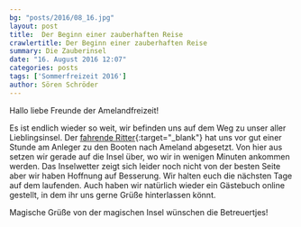 ```yaml
---
bg: "posts/2016/08_16.jpg"
layout: post
title:  Der Beginn einer zauberhaften Reise
crawlertitle: Der Beginn einer zauberhaften Reise
summary: Die Zauberinsel
date: "16. August 2016 12:07"
categories: posts
tags: ['Sommerfreizeit 2016']
author: Sören Schröder
---
```


Hallo liebe Freunde der Amelandfreizeit!

Es ist endlich wieder so weit, wir befinden uns auf dem Weg zu unser aller Lieblingsinsel. Der [fahrende Ritter](http://de.harry-potter.wikia.com/wiki/Fahrender_Ritter){:target="_blank"} hat uns vor gut einer Stunde am Anleger zu den Booten nach Ameland abgesetzt. Von hier aus setzen wir gerade auf die Insel über, wo wir in wenigen Minuten ankommen werden. Das Inselwetter zeigt sich leider noch nicht von der besten Seite aber wir haben Hoffnung auf Besserung. Wir halten euch die nächsten Tage auf dem laufenden. Auch haben wir natürlich wieder ein Gästebuch online gestellt, in dem ihr uns gerne Grüße hinterlassen könnt.

Magische Grüße von der magischen Insel wünschen die Betreuertjes!